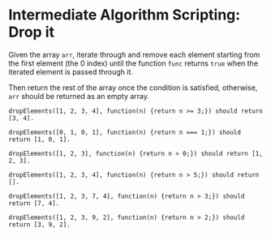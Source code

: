 # Intermediate Algorithm Scripting: Drop it

Given the array `arr`, iterate through and remove each element starting from the first element (the 0 index) until the function `func` returns `true` when the iterated element is passed through it.

Then return the rest of the array once the condition is satisfied, otherwise, `arr` should be returned as an empty array.

```
dropElements([1, 2, 3, 4], function(n) {return n >= 3;}) should return [3, 4].

dropElements([0, 1, 0, 1], function(n) {return n === 1;}) should return [1, 0, 1].

dropElements([1, 2, 3], function(n) {return n > 0;}) should return [1, 2, 3].

dropElements([1, 2, 3, 4], function(n) {return n > 5;}) should return [].

dropElements([1, 2, 3, 7, 4], function(n) {return n > 3;}) should return [7, 4].

dropElements([1, 2, 3, 9, 2], function(n) {return n > 2;}) should return [3, 9, 2].
```